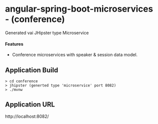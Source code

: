 # angular-spring-boot-microservices - (conference)

Generated vai JHipster type Microservice

#### Features

- Conference microservices with speaker & session data model.

## Application Build

```
> cd conference
> jhipster (generted type 'microservice' port 8082)
> ./mvnw
```

## Application URL

http://localhost:8082/
